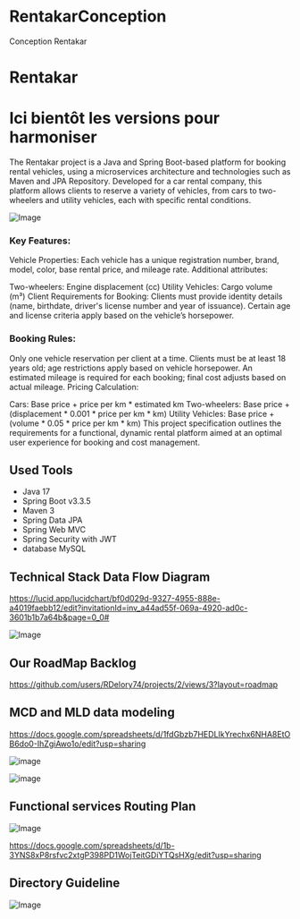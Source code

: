 # RentakarConception
Conception Rentakar


# Rentakar


# Ici bientôt les versions pour harmoniser

The Rentakar project is a Java and Spring Boot-based platform for booking rental vehicles, using a microservices architecture and technologies such as Maven and JPA Repository. Developed for a car rental company, this platform allows clients to reserve a variety of vehicles, from cars to two-wheelers and utility vehicles, each with specific rental conditions.

![Image](https://github.com/user-attachments/assets/95827894-3138-4350-be6e-eb951118e641)


### Key Features:

Vehicle Properties: Each vehicle has a unique registration number, brand, model, color, base rental price, and mileage rate. Additional attributes:

Two-wheelers: Engine displacement (cc)
Utility Vehicles: Cargo volume (m³)
Client Requirements for Booking: Clients must provide identity details (name, birthdate, driver's license number and year of issuance). Certain age and license criteria apply based on the vehicle’s horsepower.

### Booking Rules:

Only one vehicle reservation per client at a time.
Clients must be at least 18 years old; age restrictions apply based on vehicle horsepower.
An estimated mileage is required for each booking; final cost adjusts based on actual mileage.
Pricing Calculation:

Cars: Base price + price per km * estimated km
Two-wheelers: Base price + (displacement * 0.001 * price per km * km)
Utility Vehicles: Base price + (volume * 0.05 * price per km * km)
This project specification outlines the requirements for a functional, dynamic rental platform aimed at an optimal user experience for booking and cost management.

## Used Tools

- Java 17 
- Spring Boot v3.3.5
- Maven 3
- Spring Data JPA
- Spring Web MVC
- Spring Security with JWT
- database MySQL

## Technical Stack Data Flow Diagram

https://lucid.app/lucidchart/bf0d029d-9327-4955-888e-a4019faebb12/edit?invitationId=inv_a44ad55f-069a-4920-ad0c-3601b1b7a64b&page=0_0#

![Image](https://github.com/user-attachments/assets/45f85d0f-9c49-4bff-bac5-10f03cd29892)

## Our RoadMap Backlog

https://github.com/users/RDelory74/projects/2/views/3?layout=roadmap

## MCD and MLD data modeling

https://docs.google.com/spreadsheets/d/1fdGbzb7HEDLIkYrechx6NHA8EtOB6do0-IhZgiAwo1o/edit?usp=sharing

![image](https://github.com/user-attachments/assets/1ad3fb99-e7ea-4326-8004-82e71fda8695)

![image](https://github.com/user-attachments/assets/1222245b-9934-49ff-89b5-bf6464a49b49)


## Functional services Routing Plan

![Image](https://github.com/user-attachments/assets/feebab81-28b0-4708-8da1-23b447fe4c02)

https://docs.google.com/spreadsheets/d/1b-3YNS8xP8rsfvc2xtgP398PD1WojTeitGDiYTQsHXg/edit?usp=sharing

## Directory Guideline 

![Image](https://github.com/user-attachments/assets/d04a6d5f-f4f5-4793-bcab-99a28b6c0ba7)
